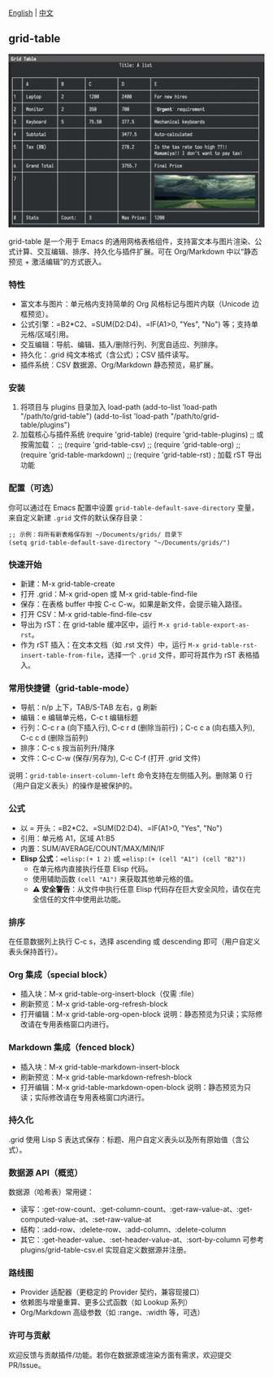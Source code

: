 [English](README.md) | [中文](README_CN.md)

## grid-table

![](pictures/figure1.jpg)

grid-table 是一个用于 Emacs 的通用网格表格组件，支持富文本与图片渲染、公式计算、交互编辑、排序、持久化与插件扩展。可在 Org/Markdown 中以“静态预览 + 激活编辑”的方式嵌入。

### 特性

- 富文本与图片：单元格内支持简单的 Org 风格标记与图片内联（Unicode 边框预览）。
- 公式引擎：=B2*C2、=SUM(D2:D4)、=IF(A1>0, "Yes", "No") 等；支持单元格/区域引用。
- 交互编辑：导航、编辑、插入/删除行列、列宽自适应、列排序。
- 持久化：.grid 纯文本格式（含公式）；CSV 插件读写。
- 插件系统：CSV 数据源、Org/Markdown 静态预览，易扩展。

### 安装

1) 将项目与 plugins 目录加入 load-path
   (add-to-list 'load-path "/path/to/grid-table")
   (add-to-list 'load-path "/path/to/grid-table/plugins")
2) 加载核心与插件系统
   (require 'grid-table)
   (require 'grid-table-plugins)
   ;; 或按需加载：
   ;; (require 'grid-table-csv)
   ;; (require 'grid-table-org)
   ;; (require 'grid-table-markdown)
   ;; (require 'grid-table-rst) ; 加载 rST 导出功能

### 配置（可选）

你可以通过在 Emacs 配置中设置 `grid-table-default-save-directory` 变量，来自定义新建 `.grid` 文件的默认保存目录：

```elisp
;; 示例：将所有新表格保存到 ~/Documents/grids/ 目录下
(setq grid-table-default-save-directory "~/Documents/grids/")
```

### 快速开始

- 新建：M-x grid-table-create
- 打开 .grid：M-x grid-open 或 M-x grid-table-find-file
- 保存：在表格 buffer 中按 C-c C-w。如果是新文件，会提示输入路径。
- 打开 CSV：M-x grid-table-find-file-csv
- 导出为 rST：在 grid-table 缓冲区中，运行 `M-x grid-table-export-as-rst`。
- 作为 rST 插入：在文本文档（如 .rst 文件）中，运行 `M-x grid-table-rst-insert-table-from-file`，选择一个 `.grid` 文件，即可将其作为 rST 表格插入。

### 常用快捷键（grid-table-mode）

- 导航：n/p 上下，TAB/S-TAB 左右，g 刷新
- 编辑：e 编辑单元格，C-c t 编辑标题
- 行列：C-c r a (向下插入行), C-c r d (删除当前行)；C-c c a (向右插入列), C-c c d (删除当前列)
- 排序：C-c s 按当前列升/降序
- 文件：C-c C-w (保存/另存为), C-c C-f (打开 .grid 文件)

说明：`grid-table-insert-column-left` 命令支持在左侧插入列。删除第 0 行（用户自定义表头）的操作是被保护的。

### 公式

- 以 = 开头：=B2*C2、=SUM(D2:D4)、=IF(A1>0, "Yes", "No")
- 引用：单元格 A1，区域 A1:B5
- 内置：SUM/AVERAGE/COUNT/MAX/MIN/IF
- **Elisp 公式**：`=elisp:(+ 1 2)` 或 `=elisp:(+ (cell "A1") (cell "B2"))`
  - 在单元格内直接执行任意 Elisp 代码。
  - 使用辅助函数 `(cell "A1")` 来获取其他单元格的值。
  - **⚠️ 安全警告**：从文件中执行任意 Elisp 代码存在巨大安全风险，请仅在完全信任的文件中使用此功能。

### 排序

在任意数据列上执行 C-c s，选择 ascending 或 descending 即可（用户自定义表头保持首行）。

### Org 集成（special block）

- 插入块：M-x grid-table-org-insert-block（仅需 :file）
- 刷新预览：M-x grid-table-org-refresh-block
- 打开编辑：M-x grid-table-org-open-block
说明：静态预览为只读；实际修改请在专用表格窗口内进行。

### Markdown 集成（fenced block）

- 插入块：M-x grid-table-markdown-insert-block
- 刷新预览：M-x grid-table-markdown-refresh-block
- 打开编辑：M-x grid-table-markdown-open-block
说明：静态预览为只读；实际修改请在专用表格窗口内进行。

### 持久化

.grid 使用 Lisp S 表达式保存：标题、用户自定义表头以及所有原始值（含公式）。

### 数据源 API（概览）

数据源（哈希表）常用键：
- 读写：:get-row-count、:get-column-count、:get-raw-value-at、:get-computed-value-at、:set-raw-value-at
- 结构：:add-row、:delete-row、:add-column、:delete-column
- 其它：:get-header-value、:set-header-value-at、:sort-by-column
可参考 plugins/grid-table-csv.el 实现自定义数据源并注册。

### 路线图

- Provider 适配器（更稳定的 Provider 契约，兼容现接口）
- 依赖图与增量重算、更多公式函数（如 Lookup 系列）
- Org/Markdown 高级参数（如 :range、:width 等，可选）

### 许可与贡献

欢迎反馈与贡献插件/功能。若你在数据源或渲染方面有需求，欢迎提交 PR/Issue。


